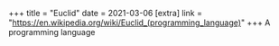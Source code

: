 +++
title = "Euclid"
date = 2021-03-06
[extra]
link = "https://en.wikipedia.org/wiki/Euclid_(programming_language)"
+++
A programming language

